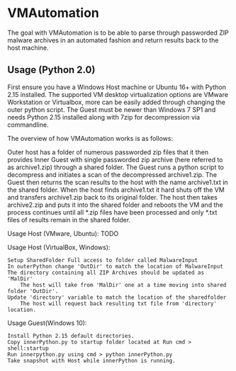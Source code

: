 VMAutomation
==================================

The goal with VMAutomation is to be able to parse through passworded ZIP malware archives in an automated fashion and return results back to the host machine.  

Usage (Python 2.0)
------------------
First ensure you have a Windows Host machine or Ubuntu 16+ with Python 2.15 installed.  The supported VM desktop virtualization options are VMware Workstation or Virtualbox, more can be easily added through changing the outer python script.  The Guest must be newer than Windows 7 SP1 and needs Python 2.15 installed along with 7zip for decompression via commandline.  

The overview of how VMAutomation works is as follows:

Outer host has a folder of numerous passworded zip files that it then provides Inner Guest with single passworded zip archive (here referred to as archive1.zip) through a shared folder.  The Guest runs a python script to decompress and initiates a scan of the decompressed archive1.zip.  The Guest then returns the scan results to the host with the name archive1.txt in the shared folder.  When the host finds archive1.txt it hard shuts off the VM and transfers archive1.zip back to its original folder.  The host then takes archive2.zip and puts it into the shared folder and reboots the VM and the process continues until all *.zip files have been processed and only *.txt files of results remain in the shared folder.

Usage Host (VMware, Ubuntu):
TODO

Usage Host (VirtualBox, Windows):
	
	Setup SharedFolder Full access to folder called MalwareInput
	In outerPython change 'OutDir' to match the location of MalwareInput
	The directory containing all ZIP Archives should be updated as 'MalDir'
		The host will take from 'MalDir' one at a time moving into shared folder 'OutDir'.
	Update 'directory' variable to match the location of the sharedfolder
		The host will request back resulting txt file from 'directory' location.


Usage Guest(Windows 10):
	
	Install Python 2.15 default directories.
	Copy innerPython.py to startup folder located at Run cmd > shell:startup
	Run innerpython.py using cmd > python innerPython.py
	Take snapshot with Host while innerPython is running.
